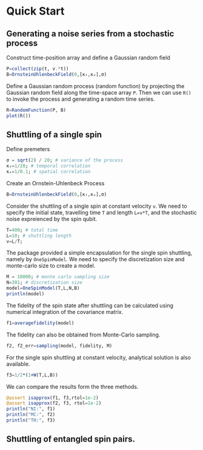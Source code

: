 # Quick Start

## Generating a noise series from a stochastic process
Construct time-position array and define a Gaussian random field
```julia
P=collect(zip(t, v.*t))
B=OrnsteinUhlenbeckField(0,[κₜ,κₓ],σ) 
```
Define a Gaussian random process (random function) by projecting the Gaussian random field along the time-space array `P`. Then we can use `R()` to invoke the process and generating a random time series.
```julia
R=RandomFunction(P, B) 
plot(R()) 
```

## Shuttling of a single spin
Define premeters
```julia
σ = sqrt(2) / 20; # variance of the process
κₜ=1/20; # temporal correlation
κₓ=1/0.1; # spatial correlation
```
Create an Ornstein-Uhlenbeck Process
```julia
B=OrnsteinUhlenbeckField(0,[κₜ,κₓ],σ)
```

Consider the shuttling of a single spin at constant velocity `v`. 
We need to specify the initial state, travelling time `T` and length `L=v*T`, 
and the stochastic noise expreienced by the spin qubit.
```julia
T=400; # total time
L=10; # shuttling length
v=L/T;
```
The package provided a simple encapsulation for the single spin shuttling, namely
by `OneSpinModel`. 
We need to specify the discretization size and monte-carlo size to create a model.
```julia
M = 10000; # monte carlo sampling size
N=301; # discretization size
model=OneSpinModel(T,L,N,B)
println(model)
```
The fidelity of the spin state after shuttling can be calculated using numerical integration of the covariance matrix.  
```julia
f1=averagefidelity(model)
```
The fidelity can also be obtained from Monte-Carlo sampling.
```julia
f2, f2_err=sampling(model, fidelity, M)
```
For the single spin shuttling at constant velocity, analytical solution is also available. 
```julia
f3=1/2*(1+W(T,L,B))
```
We can compare the results form the three methods.
```julia
@assert isapprox(f1, f3,rtol=1e-2)
@assert isapprox(f2, f3, rtol=1e-2) 
println("NI:", f1)
println("MC:", f2)
println("TH:", f3)
```

## Shuttling of entangled spin pairs. 